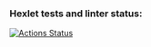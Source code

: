 ### Hexlet tests and linter status:
[![Actions Status](https://github.com/Abikimoz/frontend-project-46/workflows/hexlet-check/badge.svg)](https://github.com/Abikimoz/frontend-project-46/actions)